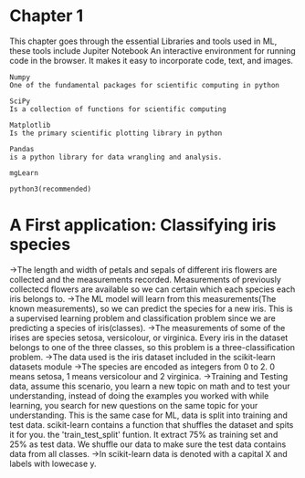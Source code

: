 # Chapter 1

This chapter goes through the essential Libraries and tools used in ML, these tools include
Jupiter Notebook
An interactive environment for running code in the browser. It makes it easy to incorporate code, text, and images.

    Numpy
    One of the fundamental packages for scientific computing in python

    SciPy
    Is a collection of functions for scientific computing

    Matplotlib
    Is the primary scientific plotting library in python

    Pandas
    is a python library for data wrangling and analysis.

    mgLearn

    python3(recommended)

# A First application: Classifying iris species

->The length and width of petals and sepals of different iris       flowers are collected and the measurements recorded. Measurements of previously collectecd flowers are available so we can certain which each species each iris belongs to.
->The ML model will learn from this measurements(The known       measurements), so we can predict the species for a new iris. This  is a supervised learning problem and classification problem since we are predicting a species of iris(classes).
->The measurements of some of the irises are species setosa, versicolour, or virginica. Every iris in the dataset belongs to one of the three classes, so this problem is a three-classification problem.
->The data used is the iris dataset included in the scikit-learn datasets module
->The species are encoded as integers from 0 to 2. 0 means setosa, 1 means versicolour and 2 virginica. 
->Training and Testing data, assume this scenario, you learn a new topic on math and to test your understanding, instead of doing the examples you worked with while learning, you search for new questions on the same topic for your understanding. This is the same case for ML, data is split into training and test data. scikit-learn contains a function that shuffles the dataset and spits it for you. the  'train_test_split' funtion. It extract 75% as training set and 25% as test data. We shuffle our data to make sure the test data contains data from all classes.
->In scikit-learn data is denoted with a capital X and labels with lowecase y.